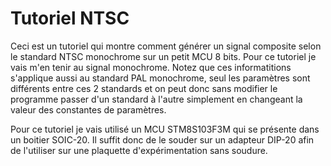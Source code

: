 # Tutoriel NTSC 

Ceci est un tutoriel qui montre comment générer un signal composite selon le standard NTSC monochrome sur un petit MCU 8 bits. Pour ce tutoriel je vais m'en tenir au signal monochrome. Notez que ces informatitions s'applique aussi au standard PAL monochrome, seul les paramètres sont différents entre ces 2 standards et on peut donc sans modifier le programme passer d'un standard à l'autre simplement en changeant la valeur des constantes de paramètres.

Pour ce tutoriel je vais utilisé un MCU  STM8S103F3M qui se présente dans un boitier SOIC-20. Il suffit donc de le souder sur un adapteur DIP-20 afin de l'utiliser sur une plaquette d'expérimentation sans soudure.

